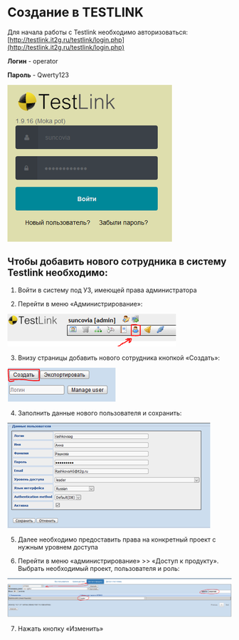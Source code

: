 # Создание в TESTLINK

Для начала работы с Testlink необходимо авторизоваться: [http://testlink.it2g.ru/testlink/login.php](http://testlink.it2g.ru/testlink/login.php)

**Логин** - operator

**Пароль** - Qwerty123

![C:\d4f6e38371a699c8991f72342ba2493a](../.gitbook/assets/0.png)

## **Чтобы добавить нового сотрудника в систему Testlink необходимо:**

1.  Войти в систему под УЗ, имеющей права администратора

2. Перейти в меню «Администрирование»:

![C:\c690f00e381f55729daafa68f65036a4](../.gitbook/assets/1%20%284%29.png)

3. Внизу страницы добавить нового сотрудника кнопкой «Создать»:

![C:\7ff60a103b5c7a0f54466dab098daa4e](../.gitbook/assets/2%20%283%29.png)

4. Заполнить данные нового пользователя и сохранить:

![C:\fe01d8adf01dc076fa27a207a7ad885f](../.gitbook/assets/3%20%284%29.png)

5. Далее необходимо предоставить права на конкретный проект с нужным уровнем доступа

6. Перейти в меню «администрирование» &gt;&gt; «Доступ к продукту». Выбрать необходимый проект, пользователя и роль:

![C:\f681d514c00309331853f477e5758547](../.gitbook/assets/4%20%282%29.png)

7. Нажать кнопку «Изменить»

